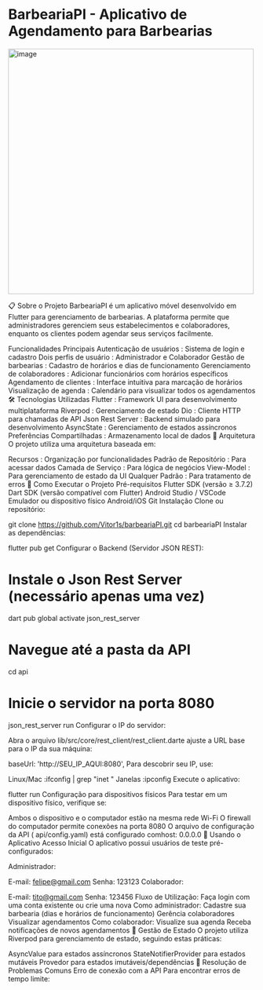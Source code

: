 # BarbeariaPI - Aplicativo de Agendamento para Barbearias
<img width="500" height="500" alt="image" src="https://github.com/user-attachments/assets/fd4d052d-e0fb-483e-994f-63b72dca6f76" />

📋 Sobre o Projeto
BarbeariaPI é um aplicativo móvel desenvolvido em Flutter para gerenciamento de barbearias. A plataforma permite que administradores gerenciem seus estabelecimentos e colaboradores, enquanto os clientes podem agendar seus serviços facilmente.

Funcionalidades Principais
Autenticação de usuários : Sistema de login e cadastro
Dois perfis de usuário : Administrador e Colaborador
Gestão de barbearias : Cadastro de horários e dias de funcionamento
Gerenciamento de colaboradores : Adicionar funcionários com horários específicos
Agendamento de clientes : Interface intuitiva para marcação de horários
Visualização de agenda : Calendário para visualizar todos os agendamentos
🛠️ Tecnologias Utilizadas
Flutter : Framework UI para desenvolvimento multiplataforma
Riverpod : Gerenciamento de estado
Dio : Cliente HTTP para chamadas de API
Json Rest Server : Backend simulado para desenvolvimento
AsyncState : Gerenciamento de estados assíncronos
Preferências Compartilhadas : Armazenamento local de dados
📐 Arquitetura
O projeto utiliza uma arquitetura baseada em:

Recursos : Organização por funcionalidades
Padrão de Repositório : Para acessar dados
Camada de Serviço : Para lógica de negócios
View-Model : Para gerenciamento de estado da UI
Qualquer Padrão : Para tratamento de erros
🚀 Como Executar o Projeto
Pré-requisitos
Flutter SDK (versão ≥ 3.7.2)
Dart SDK (versão compatível com Flutter)
Android Studio / VSCode
Emulador ou dispositivo físico Android/iOS
Git
Instalação
Clone ou repositório:

git clone https://github.com/Vitor1s/barbeariaPI.git
cd barbeariaPI
Instalar as dependências:

flutter pub get
Configurar o Backend (Servidor JSON REST):

# Instale o Json Rest Server (necessário apenas uma vez)
dart pub global activate json_rest_server

# Navegue até a pasta da API
cd api

# Inicie o servidor na porta 8080
json_rest_server run
Configurar o IP do servidor:

Abra o arquivo lib/src/core/rest_client/rest_client.darte ajuste a URL base para o IP da sua máquina:

baseUrl: 'http://SEU_IP_AQUI:8080',
Para descobrir seu IP, use:

Linux/Mac :ifconfig | grep "inet "
Janelas :ipconfig
Execute o aplicativo:

flutter run
Configuração para dispositivos físicos
Para testar em um dispositivo físico, verifique se:

Ambos o dispositivo e o computador estão na mesma rede Wi-Fi
O firewall do computador permite conexões na porta 8080
O arquivo de configuração da API ( api/config.yaml) está configurado comhost: 0.0.0.0
📱 Usando o Aplicativo
Acesso Inicial
O aplicativo possui usuários de teste pré-configurados:

Administrador:

E-mail: felipe@gmail.com
Senha: 123123
Colaborador:

E-mail: tito@gmail.com
Senha: 123456
Fluxo de Utilização:
Faça login com uma conta existente ou crie uma nova
Como administrador:
Cadastre sua barbearia (dias e horários de funcionamento)
Gerência colaboradores
Visualizar agendamentos
Como colaborador:
Visualize sua agenda
Receba notificações de novos agendamentos
🔄 Gestão de Estado
O projeto utiliza Riverpod para gerenciamento de estado, seguindo estas práticas:

AsyncValue para estados assíncronos
StateNotifierProvider para estados mutáveis
Provedor para estados imutáveis/dependências
🔧 Resolução de Problemas Comuns
Erro de conexão com a API
Para encontrar erros de tempo limite:
